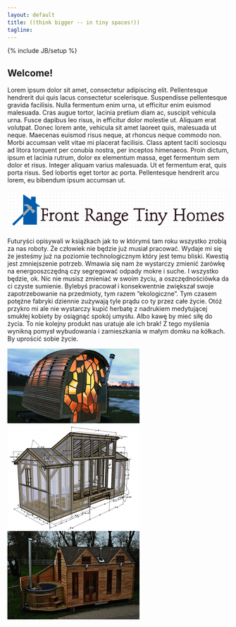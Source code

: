 ```yaml
---
layout: default
title: ((think bigger -- in tiny spaces!))
tagline: 
---
```

{% include JB/setup %}

<!--- example hyperlink:
Complete usage and documentation available at: [Jekyll Bootstrap](http://jekyllbootstrap.com)
-->

## Welcome!

Lorem ipsum dolor sit amet, consectetur adipiscing elit. Pellentesque
hendrerit dui quis lacus consectetur scelerisque. Suspendisse
pellentesque gravida facilisis. Nulla fermentum enim urna, ut
efficitur enim euismod malesuada. Cras augue tortor, lacinia pretium
diam ac, suscipit vehicula urna. Fusce dapibus leo risus, in efficitur
dolor molestie ut. Aliquam erat volutpat. Donec lorem ante, vehicula
sit amet laoreet quis, malesuada ut neque. Maecenas euismod risus
neque, at rhoncus neque commodo non. Morbi accumsan velit vitae mi
placerat facilisis. Class aptent taciti sociosqu ad litora torquent
per conubia nostra, per inceptos himenaeos. Proin dictum, ipsum et
lacinia rutrum, dolor ex elementum massa, eget fermentum sem dolor et
risus. Integer aliquam varius malesuada. Ut et fermentum erat, quis
porta risus. Sed lobortis eget tortor ac porta. Pellentesque hendrerit
arcu lorem, eu bibendum ipsum accumsan ut.

![FRTH logo](/img/frth_quickLogo-20140901a_620x110.png)

Futuryści opisywali w książkach jak to w którymś tam roku wszystko
zrobią za nas roboty. Że człowiek nie będzie już musiał
pracować. Wydaje mi się że jesteśmy już na poziomie technologicznym
który jest temu bliski. Kwestią jest zmniejszenie potrzeb. Wmawia się
nam że wystarczy zmienić żarówkę na energooszczędną czy segregować
odpady mokre i suche.  I wszystko będzie, ok. Nic nie musisz zmieniać
w swoim życiu, a oszczędnościówka da ci czyste sumienie. Bylebyś
pracował i konsekwentnie zwiększał swoje zapotrzebowanie na
przedmioty, tym razem “ekologiczne”.  Tym czasem potężne fabryki
dziennie zużywają tyle prądu co ty przez całe życie. Otóż przykro mi
ale nie wystarczy kupić herbatę z nadrukiem medytującej smukłej
kobiety by osiągnąć spokój umysłu. Albo kawę by mieć siłę do życia. To
nie kolejny produkt nas uratuje ale ich brak!  Z tego myślenia wynikną
pomysł wybudowania i zamieszkania w małym domku na kółkach. By
uprościć sobie życie.


![FRTH tinyHouse1](/img/tinyHouse_hobbitVermont-300x.jpg)
![FRTH tinyHouse1](/img/tinyHouse_plans1-300x.png)
![FRTH tinyHouse1](/img/tinyHouse_withHottubLOL-300x.jpg)




